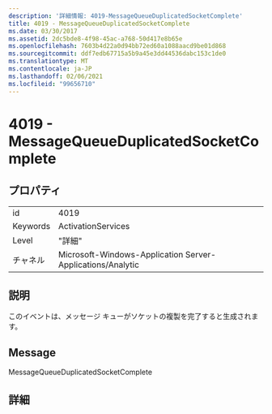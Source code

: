 ```yaml
---
description: '詳細情報: 4019-MessageQueueDuplicatedSocketComplete'
title: 4019 - MessageQueueDuplicatedSocketComplete
ms.date: 03/30/2017
ms.assetid: 2dc5bde8-4f98-45ac-a768-50d417e8b65e
ms.openlocfilehash: 7603b4d22a0d94bb72ed60a1088aacd9be01d868
ms.sourcegitcommit: ddf7edb67715a5b9a45e3dd44536dabc153c1de0
ms.translationtype: MT
ms.contentlocale: ja-JP
ms.lasthandoff: 02/06/2021
ms.locfileid: "99656710"
---
```

# <a name="4019---messagequeueduplicatedsocketcomplete"></a>4019 - MessageQueueDuplicatedSocketComplete

## <a name="properties"></a>プロパティ  
  
|||  
|-|-|  
|id|4019|  
|Keywords|ActivationServices|  
|Level|"詳細"|  
|チャネル|Microsoft-Windows-Application Server-Applications/Analytic|  
  
## <a name="description"></a>説明  

 このイベントは、メッセージ キューがソケットの複製を完了すると生成されます。  
  
## <a name="message"></a>Message  

 MessageQueueDuplicatedSocketComplete  
  
## <a name="details"></a>詳細
